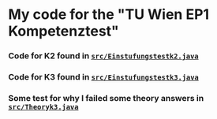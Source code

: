 # My code for the "TU Wien EP1 Kompetenztest"

### Code for K2 found in [`src/Einstufungstestk2.java`](/src/Einstufungstestk2.java)

### Code for K3 found in [`src/Einstufungstestk3.java`](src/Einstufungstestk3.java)

### Some test for why I failed some theory answers in [`src/Theoryk3.java`](src/Theoryk3.java)